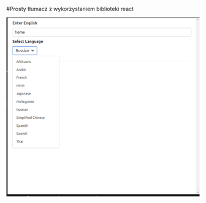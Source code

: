 #Prosty tłumacz z wykorzystaniem biblioteki react

<img src="Zrzut ekranu z 2020-11-18 22-00-08.png">

